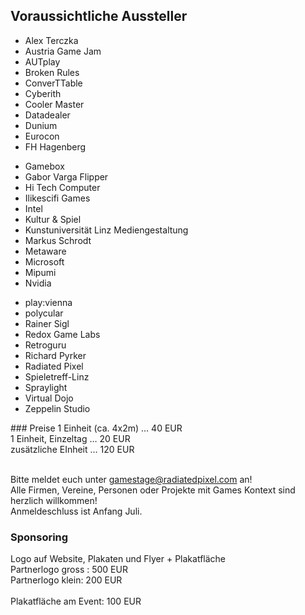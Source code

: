 ## Voraussichtliche Aussteller

<div class="grid">
    <div class="grid__item lap--one-third">
      <ul>
        <li>Alex Terczka</li>
        <li>Austria Game Jam</li>
        <li>AUTplay</li>
        <li>Broken Rules</li>
        <li>ConverTTable</li>
        <li>Cyberith</li>
        <li>Cooler Master</li>
        <li>Datadealer</li>
        <li>Dunium</li>
        <li>Eurocon</li>
        <li>FH Hagenberg</li>
      </ul>
    </div><!--
 --><div class="grid__item lap--one-third">
     <ul>
       <li>Gamebox</li>
       <li>Gabor Varga Flipper</li>
       <li>Hi Tech Computer</li>
       <li>Ilikescifi Games</li>
       <li>Intel</li>
       <li>Kultur & Spiel</li>
       <li>Kunstuniversität Linz Mediengestaltung</li>
       <li>Markus Schrodt</li>
       <li>Metaware</li>
       <li>Microsoft</li>
       <li>Mipumi</li>
       <li>Nvidia</li>
     </ul>
   </div><!--
 --><div class="grid__item lap--one-third">
     <ul>
       <li>play:vienna</li>
       <li>polycular</li>
       <li>Rainer Sigl</li>
       <li>Redox Game Labs</li>
       <li>Retroguru</li>
       <li>Richard Pyrker</li>
       <li>Radiated Pixel</li>
       <li>Spieletreff-Linz</li>
       <li>Spraylight</li>
       <li>Virtual Dojo</li>
       <li>Zeppelin Studio</li>
     </ul>
   </div>
</div>
### Preise
1 Einheit (ca. 4x2m)	… 40 EUR<br/>
1 Einheit, Einzeltag	… 20 EUR<br/>
zusätzliche EInheit	    … 120 EUR<br/>
<br/>

Bitte meldet euch unter [gamestage@radiatedpixel.com](mailto:gamestage@radiatedpixel.com) an!<br/>
Alle Firmen, Vereine, Personen oder Projekte mit Games Kontext sind herzlich willkommen!
<br/>
Anmeldeschluss ist Anfang Juli.


### Sponsoring
Logo auf Website, Plakaten und Flyer + Plakatfläche<br/>
Partnerlogo gross : 500 EUR<br/>
Partnerlogo klein: 200 EUR<br/>
<br/>
Plakatfläche am Event: 100 EUR<br/>





